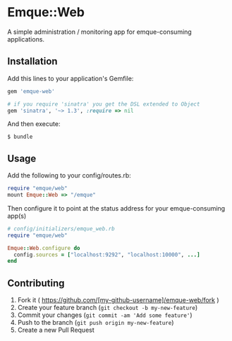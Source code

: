 # Emque::Web

A simple administration / monitoring app for emque-consuming applications.

## Installation

Add this lines to your application's Gemfile:

```ruby
gem 'emque-web'

# if you require 'sinatra' you get the DSL extended to Object
gem 'sinatra', '~> 1.3', :require => nil
```

And then execute:

```
$ bundle
```

## Usage

Add the following to your config/routes.rb:

```ruby
require "emque/web"
mount Emque::Web => "/emque"
```

Then configure it to point at the status address for your emque-consuming app(s)

```ruby
# config/initializers/emque_web.rb
require "emque/web"

Emque::Web.configure do
  config.sources = ["localhost:9292", "localhost:10000", ...]
end
```

## Contributing

1. Fork it ( https://github.com/[my-github-username]/emque-web/fork )
2. Create your feature branch (`git checkout -b my-new-feature`)
3. Commit your changes (`git commit -am 'Add some feature'`)
4. Push to the branch (`git push origin my-new-feature`)
5. Create a new Pull Request

